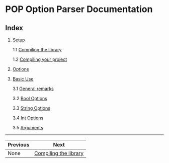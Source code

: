 # POP Option Parser Documentation

## Index

 1. [Setup](./1.Setup)

	1.1 [Compiling the library](./1.Setup/1.1_Compiling_the_library.md)

	1.2 [Compiling your project](./1.Setup/1.2_Compiling_your_project.md)

 2. [Options](./2.Options)

 3. [Basic Use](./3.Basic_Use)
	
	3.1 [General remarks](./3.Basic_Use/3.1_Setup.md)

	3.2 [Bool Options](./3.Basic_Use/3.2_Bool_Options.md)

	3.3 [String Options](./3.Basic_Use/3.3_String_Options.md)

	3.4 [Int Options](./3.Basic_Use/3.4_Int_Options.md)

	3.5 [Arguments](./3.Basic_Use/3.5_Arguments.md)

---

Previous	          | Next
--------------------- | ---------------------------------------------------
None                  | [Compiling the library](./1.Setup/1.1.1_Compilation.md)
